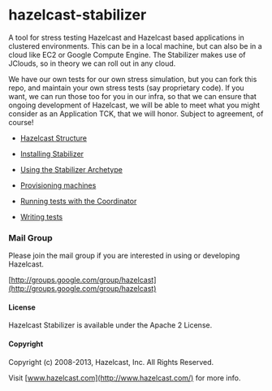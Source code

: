 hazelcast-stabilizer
===========================

A tool for stress testing Hazelcast and Hazelcast based applications in clustered environments. This can be in a local
machine, but can also be in a cloud like EC2 or Google Compute Engine. The Stabilizer makes use of JClouds, so in theory
we can roll out in any cloud.

We have our own tests for our own stress simulation, but you can fork this repo, and maintain your own stress tests (say proprietary code). If you want, we can run those too for you in our infra, so that we can ensure that ongoing development of Hazelcast, we will be able to meet what you might consider as an Application TCK, that we will honor. Subject to agreement, of course!

* [Hazelcast Structure](docs/STRUCTURE.md)

* [Installing Stabilizer](docs/INSTALL.md)

* [Using the Stabilizer Archetype](docs/ARCHETYPE.md)

* [Provisioning machines](docs/PROVISIONER.md)

* [Running tests with the Coordinator](docs/COORDINATOR.md)

* [Writing tests](docs/TESTS.md)

### Mail Group

Please join the mail group if you are interested in using or developing Hazelcast.

[http://groups.google.com/group/hazelcast](http://groups.google.com/group/hazelcast)

#### License

Hazelcast Stabilizer is available under the Apache 2 License.

#### Copyright

Copyright (c) 2008-2013, Hazelcast, Inc. All Rights Reserved.

Visit [www.hazelcast.com](http://www.hazelcast.com/) for more info.

